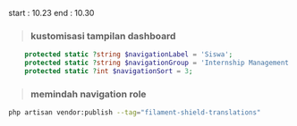 start   : 10.23
end     : 10.30

> ### kustomisasi tampilan dashboard
``` php
    protected static ?string $navigationLabel = 'Siswa';
    protected static ?string $navigationGroup = 'Internship Management';
    protected static ?int $navigationSort = 3;

```

> ### memindah navigation role
``` bash
php artisan vendor:publish --tag="filament-shield-translations"
```